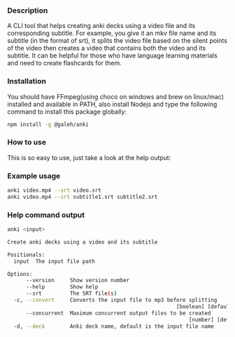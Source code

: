 ### Description
A CLI tool that helps creating anki decks using a video file and its corresponding subtitle. For example, you give it an mkv file name and its subtitle (in the format of srt), it splits the video file based on the silent points of the video then creates a video that contains both the video and its subtitle. It can be helpful for those who have language learning materials and need to create flashcards for them.

### Installation
You should have FFmpeg(using choco on windows and brew on linux/mac) installed and available in PATH, also install Nodejs and type the following command to install this package globally:
```bash
npm install -g @galeh/anki
```

### How to use
This is so easy to use, just take a look at the help output:

### Example usage
```bash
anki video.mp4 --srt video.srt
anki video.mp4 --srt subtitle1.srt subtitle2.srt
```

### Help command output
```bash
anki <input>

Create anki decks using a video and its subtitle

Positionals:
  input  The input file path                                            [string]

Options:
      --version     Show version number                                [boolean]
      --help        Show help                                          [boolean]
      --srt         The SRT file(s)                                      [array]
  -c, --convert     Converts the input file to mp3 before splitting
                                                      [boolean] [default: false]
      --concurrent  Maximum concurrent output files to be created
                                                          [number] [default: 10]
  -d, --deck        Anki deck name, default is the input file name      [string]

```